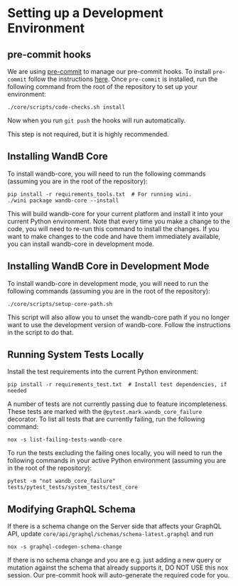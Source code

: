 # Setting up a Development Environment

## pre-commit hooks
We are using [pre-commit](https://pre-commit.com/) to manage our pre-commit hooks.  To install `pre-commit` follow
the instructions [here](https://pre-commit.com/#install). Once `pre-commit` is installed, run the following command
from the root of the repository to set up your environment:
```shell
./core/scripts/code-checks.sh install
```
Now when you run `git push` the hooks will run automatically.

This step is not required, but it is highly recommended.

## Installing WandB Core
To install wandb-core, you will need to run the following commands (assuming you are in the
root of the repository):
```shell
pip install -r requirements_tools.txt  # For running wini.
./wini package wandb-core --install
```
This will build wandb-core for your current platform and install it into your current Python environment.
Note that every time you make a change to the code, you will need to re-run this command to install
the changes. If you want to make changes to the code and have them immediately available,
you can install wandb-core in development mode.

## Installing WandB Core in Development Mode
To install wandb-core in development mode, you will need to run the following commands
(assuming you are in the root of the repository):
```shell
./core/scripts/setup-core-path.sh
```
This script will also allow you to unset the wandb-core path if you no longer want to use
the development version of wandb-core. Follow the instructions in the script to do that.

## Running System Tests Locally
Install the test requirements into the current Python environment:
```shell
pip install -r requirements_test.txt  # Install test dependencies, if needed
```

A number of tests are not currently passing due to feature incompleteness.
These tests are marked with the `@pytest.mark.wandb_core_failure` decorator.
To list all tests that are currently failing, run the following command:
```shell
nox -s list-failing-tests-wandb-core
```

To run the tests excluding the failing ones locally, you will need to run the following
commands in your active Python environment (assuming you are in the root of the repository):
```shell
pytest -m "not wandb_core_failure" tests/pytest_tests/system_tests/test_core
```

## Modifying GraphQL Schema
If there is a schema change on the Server side that affects your GraphQL API,
update `core/api/graphql/schemas/schema-latest.graphql` and run

```shell
nox -s graphql-codegen-schema-change
```

If there is no schema change and you are e.g. just adding a new query or mutation
against the schema that already supports it, DO NOT USE this nox session.
Our pre-commit hook will auto-generate the required code for you.
